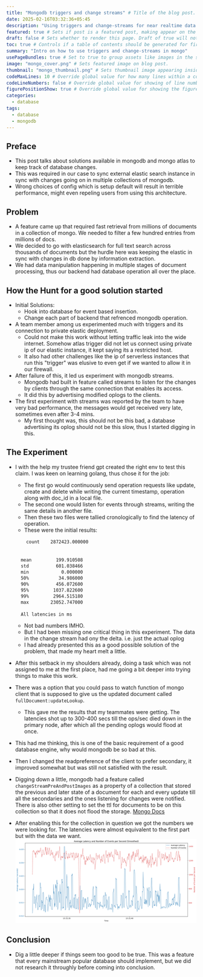 ```yaml
---
title: "Mongodb triggers and change streams" # Title of the blog post.
date: 2025-02-16T03:32:36+05:45
description: "Using triggers and change-streams for near realtime data synchronization across systems" # Description used for search engine.
featured: true # Sets if post is a featured post, making appear on the home page side bar.
draft: false # Sets whether to render this page. Draft of true will not be rendered.
toc: true # Controls if a table of contents should be generated for first-level links automatically.
summary: "Intro on how to use triggers and change-streams in mongo"
usePageBundles: true # Set to true to group assets like images in the same folder as this post.
image: "mongo_cover.png" # Sets featured image on blog post.
thumbnail: "mongo_thumbnail.png" # Sets thumbnail image appearing inside card on homepage.
codeMaxLines: 10 # Override global value for how many lines within a code block before auto-collapsing.
codeLineNumbers: false # Override global value for showing of line numbers within code block.
figurePositionShow: true # Override global value for showing the figure label.
categories:
  - database
tags:
  - database
  - mongodb
---
```


## Preface

- This post talks about solutions available in mongodb and mongo atlas to keep track of database changes.
- This was required in our case to sync external elastic search instance in sync with changes going on in multiple collections of mongodb.
- Wrong choices of config which is setup default will result in terrible performance, might even repeling users from using this architecture.

## Problem

- A feature came up that required fast retrieval from millions of documents in a collection of mongo. We needed to filter a few hundred entries from millions of docs.
- We decided to go with elasticsearch for full text search across thousands of documents but the hurdle here was keeping the elastic in sync with changes in db done by information extraction.
- We had data manipulation happening in multiple stages of document processing, thus our backend had database operation all over the place.

## How the Hunt for a good solution started

- Initial Solutions:
  - Hook into database for event based insertion.
  - Change each part of backend that refrenced mongodb operation.
- A team member among us experimented much with triggers and its connection to private elastic deployment.
  - Could not make this work without letting traffic leak into the wide internet. Somehow atlas trigger did not let us connect using private ip of our elastic instance, it kept saying its a restricted host.
  - It also had other challenges like the ip of serverless instances that run this "trigger" was elusive to even get if we wanted to allow it in our firewall.
- After failure of this, it led us experiment with mongodb streams.
  - Mongodb had built in feature called streams to listen for the changes by clients through the same connection that enables its access.
  - It did this by advertising modified oplogs to the clients.
- The first experiment with streams was reported by the team to have very bad performance, the messages would get received very late, sometimes even after 3-4 mins.
  - My first thought was, this should not be this bad, a database advertising its oplog should not be this slow, thus I started digging in this.

## The Experiment

- I with the help my trustee friend gpt created the right env to test this claim. I was keen on learning golang, thus chose it for the job:
  - The first go would continuously send operation requests like update, create and delete while writing the current timestamp, operation along with doc_id in a local file.
  - The second one would listen for events through streams, writing the same details in another file.
  - Then these two files were tallied cronologically to find the latency of operation.
  - These were the initial results:
  ```
      count    2872423.000000


    mean         199.910508
    std          601.038466
    min            0.000000
    50%           34.986000
    90%          456.072600
    95%         1037.822600
    99%         2964.515180
    max        23052.747000

    All latencies in ms
  ```
  
  - Not bad numbers IMHO.
  - But I had been missing one critical thing in this experiment. The data in the change stream had ony the delta. i.e. just the actual oplog
  - I had already presented this as a good possible solution of the problem, that made my heart melt a little.
- After this setback in my shoulders already, doing a task which was not assigned to me at the first place, had me going a bit deeper into trying things to make this work.
- There was a option that you could pass to watch function of mongo client that is supposed to give us the updated document called `fullDocument:updateLookup`.
  - This gave me the results that my teammates were getting. The latencies shot up to 300-400 secs till the ops/sec died down in the primary node, after which all the pending oplogs would flood at once.
- This had me thinking, this is one of the basic requirement of a good database engine, why would mongodb be so bad at this.
- Then I changed the readpreference of the client to prefer secondary, it improved somewhat but was still not satisfied with the result.
- Digging down a little, mongodb had a feature called `changeStreamPreAndPostImages` as a property of a collection that stored the previous and later state of a document for each and every update till all the secondaries and the ones listening for changes were notified. There is also other setting to set the ttl for documents to be on this collection so that it does not flood the storage. [Mongo Docs](https://www.mongodb.com/docs/manual/reference/method/db.collection.watch/#change-streams-with-document-pre--and-post-images)
- After enabling this for the collection in question we got the numbers we were looking for. The latencies were almost equivalent to the first part but with the data we want.
  ![metrics after right config](final_optimized_metrics.png)

## Conclusion

- Dig a little deeper if things seem too good to be true. This was a feature that every mainstream popular database should implement, but we did not research it throughly before coming into conclusion.
